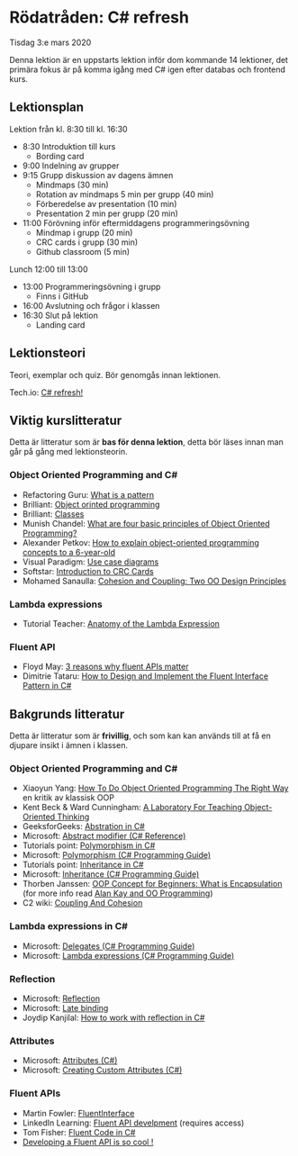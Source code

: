 # Rödatråden: C# refresh

Tisdag 3:e mars 2020

Denna lektion är en uppstarts lektion inför dom kommande 14 lektioner, det primära fokus är på komma igång med C# igen efter databas och frontend kurs.

## Lektionsplan
Lektion från kl. 8:30 till kl. 16:30

* 8:30 Introduktion till kurs
  * Bording card
* 9:00 Indelning av grupper
* 9:15 Grupp diskussion av dagens ämnen
  * Mindmaps (30 min)
  * Rotation av mindmaps 5 min per grupp (40 min)
  * Förberedelse av presentation (10 min)
  * Presentation 2 min per grupp (20 min)
* 11:00 Förövning inför eftermiddagens programmeringsövning
  * Mindmap i grupp (20 min)
  * CRC cards i grupp (30 min)
  * Github classroom (5 min)

Lunch 12:00 till 13:00

* 13:00 Programmeringsövning i grupp
  * Finns i GitHub
* 16:00 Avslutning och frågor i klassen
* 16:30 Slut på lektion
  * Landing card

## Lektionsteori

Teori, exemplar och quiz. Bör genomgås innan lektionen.

Tech.io: [C# refresh!](https://tech.io/playgrounds/52999/c-refresh/welcome)

## Viktig kurslitteratur

Detta är litteratur som är **bas för denna lektion**, detta bör läses innan man går på gång med lektionsteorin.

### Object Oriented Programming and C#

* Refactoring Guru: [What is a pattern](https://refactoring.guru/design-patterns/what-is-pattern)
* Brilliant: [Object orinted programming](https://brilliant.org/wiki/object-oriented-programming/)
* Brilliant: [Classes](https://brilliant.org/wiki/classes-oop/)
* Munish Chandel: [What are four basic principles of Object Oriented Programming?](https://medium.com/@cancerian0684/what-are-four-basic-principles-of-object-oriented-programming-645af8b43727)
* Alexander Petkov: [How to explain object-oriented programming concepts to a 6-year-old](https://www.freecodecamp.org/news/object-oriented-programming-concepts-21bb035f7260/)
* Visual Paradigm: [Use case diagrams](https://www.visual-paradigm.com/guide/uml-unified-modeling-language/what-is-use-case-diagram/)
* Softstar: [Introduction to CRC Cards](http://lore.ua.ac.be/Teaching/SE3BAC/CRCIntro.pdf)
* Mohamed Sanaulla: [Cohesion and Coupling: Two OO Design Principles](https://sanaulla.info/2008/06/26/cohesion-and-coupling-two-oo-design-principles/)

### Lambda expressions

* Tutorial Teacher: [Anatomy of the Lambda Expression](https://www.tutorialsteacher.com/linq/linq-lambda-expression)

### Fluent API

* Floyd May: [3 reasons why fluent APIs matter](https://www.pluralsight.com/blog/software-development/about-fluent-api)
* Dimitrie Tataru: [How to Design and Implement the Fluent Interface Pattern in C#](https://assist-software.net/blog/design-and-implement-fluent-interface-pattern-c)


## Bakgrunds litteratur
Detta är litteratur som är **frivillig**, och som kan kan används till at få en djupare insikt i ämnen i klassen.

### Object Oriented Programming and C#

* Xiaoyun Yang: [How To Do Object Oriented Programming The Right Way](https://codeburst.io/how-to-do-object-oriented-programming-the-right-way-1339c1a25286) en kritik av klassisk OOP
* Kent Beck & Ward Cunningham: [A Laboratory For Teaching  Object-Oriented Thinking](http://c2.com/doc/oopsla89/paper.html)
* GeeksforGeeks: [Abstration in C#](https://www.geeksforgeeks.org/c-sharp-abstraction/)
* Microsoft: [Abstract modifier (C# Reference)](https://docs.microsoft.com/en-us/dotnet/csharp/language-reference/keywords/abstract)
* Tutorials point: [Polymorphism in C#](https://www.tutorialspoint.com/csharp/csharp_polymorphism.htm)
* Microsoft: [Polymorphism (C# Programming Guide)](https://docs.microsoft.com/en-us/dotnet/csharp/programming-guide/classes-and-structs/polymorphism) 
* Tutorials point: [Inheritance in C#](https://www.tutorialspoint.com/csharp/csharp_inheritance.htm)
* Microsoft: [Inheritance (C# Programming Guide)](https://docs.microsoft.com/en-us/dotnet/csharp/programming-guide/classes-and-structs/inheritance)
* Thorben Janssen: [OOP Concept for Beginners: What is Encapsulation](https://stackify.com/oop-concept-for-beginners-what-is-encapsulation/)
  (for more info read [Alan Kay and OO Programming](https://ovid.github.io/articles/alan-kay-and-oo-programming.html))
* C2 wiki: [Coupling And Cohesion](https://wiki.c2.com/?CouplingAndCohesion)

### Lambda expressions in C#

* Microsoft: [Delegates (C# Programming Guide)](https://docs.microsoft.com/en-us/dotnet/csharp/programming-guide/delegates/)
* Microsoft: [Lambda expressions (C# Programming Guide)](https://docs.microsoft.com/en-us/dotnet/csharp/programming-guide/statements-expressions-operators/lambda-expressions)

### Reflection

* Microsoft: [Reflection](https://docs.microsoft.com/en-us/dotnet/csharp/programming-guide/concepts/reflection)
* Microsoft: [Late binding](https://docs.microsoft.com/en-us/dotnet/framework/reflection-and-codedom/dynamically-loading-and-using-types)
* Joydip Kanjilal: [How to work with reflection in C#](https://www.infoworld.com/article/3027240/how-to-work-with-reflection-in-c.html)

### Attributes

* Microsoft: [Attributes (C#)](https://docs.microsoft.com/en-us/dotnet/csharp/programming-guide/concepts/attributes/)
* Microsoft: [Creating Custom Attributes (C#)](https://docs.microsoft.com/en-us/dotnet/csharp/programming-guide/concepts/attributes/creating-custom-attributes)

### Fluent APIs

* Martin Fowler: [FluentInterface](https://martinfowler.com/bliki/FluentInterface.html)
* LinkedIn Learning: [Fluent API develpment](https://www.linkedin.com/learning/fluent-api-development-in-c-sharp/) (requires access)
* Tom Fisher: [Fluent Code in C#](https://www.red-gate.com/simple-talk/dotnet/net-framework/fluent-code-in-c/)
* [Developing a Fluent API is so cool !](https://medium.com/@ohadinho25/developing-a-fluent-api-is-so-cool-25e99cb64f7d)